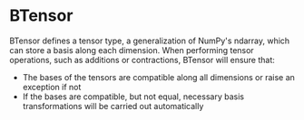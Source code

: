 # BTensor

BTensor defines a tensor type, a generalization of NumPy's ndarray, which can store a basis along each dimension.
When performing tensor operations, such as additions or contractions, BTensor will ensure that:

- The bases of the tensors are compatible along all dimensions or raise an exception if not
- If the bases are compatible, but not equal, necessary basis transformations will be carried out automatically
